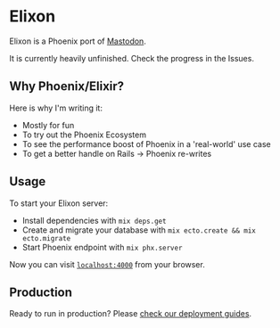 # Elixon

Elixon is a Phoenix port of [Mastodon](github.com/tootsuite/mastodon).

It is currently heavily unfinished. Check the progress in the Issues.

## Why Phoenix/Elixir?

Here is why I'm writing it: 
* Mostly for fun
* To try out the Phoenix Ecosystem
* To see the performance boost of Phoenix in a 'real-world' use case
* To get a better handle on Rails -> Phoenix re-writes

## Usage

To start your Elixon server:

  * Install dependencies with `mix deps.get`
  * Create and migrate your database with `mix ecto.create && mix ecto.migrate`
  * Start Phoenix endpoint with `mix phx.server`

Now you can visit [`localhost:4000`](http://localhost:4000) from your browser.

## Production

Ready to run in production? Please [check our deployment guides](http://www.phoenixframework.org/docs/deployment).
